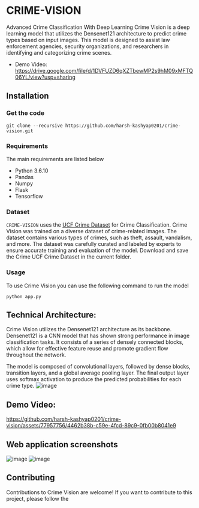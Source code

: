 # CRIME-VISION 
Advanced Crime Classification With Deep Learning
Crime Vision is a deep learning model that utilizes the Densenet121 architecture to predict crime types based on input images. This model is designed to assist law enforcement agencies, security organizations, and researchers in identifying and categorizing crime scenes.
- Demo Video: https://drive.google.com/file/d/1DVFUZD6qXZTbewMP2s9hM09xMFTQ06YL/view?usp=sharing

## Installation

### Get the code
```
git clone --recursive https://github.com/harsh-kashyap0201/crime-vision.git
```

### Requirements
The main requirements are listed below

- Python 3.6.10
- Pandas
- Numpy
- Flask
- Tensorflow

### Dataset
`CRIME-VISION` uses the [UCF Crime Dataset](https://www.kaggle.com/datasets/odins0n/ucf-crime-dataset) for Crime Classification.
Crime Vision was trained on a diverse dataset of crime-related images. The dataset contains various types of crimes, such as theft, assault, vandalism, and more. The dataset was carefully curated and labeled by experts to ensure accurate training and evaluation of the model.
Download and save the Crime UCF Crime Dataset in the current folder.

### Usage
To use Crime Vision you can use the following command to run the model
```
python app.py
```
## Technical Architecture:
Crime Vision utilizes the Densenet121 architecture as its backbone. Densenet121 is a CNN model that has shown strong performance in image classification tasks. It consists of a series of densely connected blocks, which allow for effective feature reuse and promote gradient flow throughout the network.

The model is composed of convolutional layers, followed by dense blocks, transition layers, and a global average pooling layer. The final output layer uses softmax activation to produce the predicted probabilities for each crime type.
![image](https://github.com/harsh-kashyap0201/crime-vision/assets/77957756/24c3adab-c2d9-4c0e-a1ac-811bc9319c0c)

## Demo Video: 
https://github.com/harsh-kashyap0201/crime-vision/assets/77957756/4462b38b-c59e-4fcd-89c9-0fb00b8041e9

## Web application screenshots 
![image](https://github.com/harsh-kashyap0201/crime-vision/assets/77957756/c5f239c5-1acf-408d-b6c3-9c289a62957f)
![image](https://github.com/harsh-kashyap0201/crime-vision/assets/77957756/9295f25e-096f-40dc-bdba-8ba911b83eef)

## Contributing
Contributions to Crime Vision are welcome! If you want to contribute to this project, please follow the
